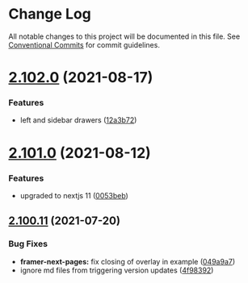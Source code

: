 # Change Log

All notable changes to this project will be documented in this file.
See [Conventional Commits](https://conventionalcommits.org) for commit guidelines.

# [2.102.0](https://github.com/ho-nl/m2-pwa/compare/@reachdigital/framer-next-pages-example@2.101.5...@reachdigital/framer-next-pages-example@2.102.0) (2021-08-17)


### Features

* left and sidebar drawers ([12a3b72](https://github.com/ho-nl/m2-pwa/commit/12a3b72edfad38a4b82701ec502f2f4d85c40e53))





# [2.101.0](https://github.com/ho-nl/m2-pwa/compare/@reachdigital/framer-next-pages-example@2.100.28...@reachdigital/framer-next-pages-example@2.101.0) (2021-08-12)


### Features

* upgraded to nextjs 11 ([0053beb](https://github.com/ho-nl/m2-pwa/commit/0053beb7ef597c190add7264256a0eaec35868da))





## [2.100.11](https://github.com/ho-nl/m2-pwa/compare/@reachdigital/framer-next-pages-example@2.100.10...@reachdigital/framer-next-pages-example@2.100.11) (2021-07-20)


### Bug Fixes

* **framer-next-pages:** fix closing of overlay in example ([049a9a7](https://github.com/ho-nl/m2-pwa/commit/049a9a79f882bcf6251fc24cb395b88418349557))
* ignore md files from triggering version updates ([4f98392](https://github.com/ho-nl/m2-pwa/commit/4f9839250b3a32d3070da5290e5efcc5e2243fba))
